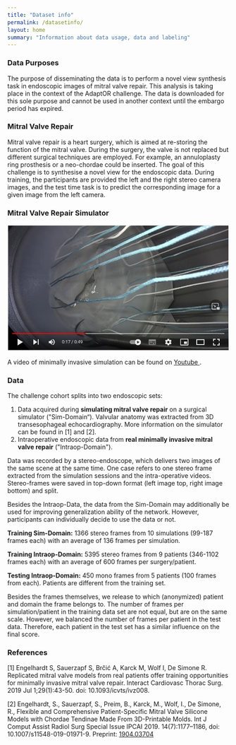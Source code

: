 ```yaml
---
title: "Dataset info"
permalink: /datasetinfo/
layout: home
summary: "Information about data usage, data and labeling"
---
```

### <a id="Data_Purposes" class="uncolored_link">Data Purposes</a>
The purpose of disseminating the data is to perform a novel view synthesis task in endoscopic images of mitral valve repair.
This analysis is taking place in the context of the AdaptOR challenge. The data is downloaded for this sole purpose and
cannot be used in another context until the embargo period has expired. 

### <a id="MVRepair" class="uncolored_link">Mitral Valve Repair</a>

Mitral valve repair is a heart surgery, which is aimed at re-storing the function of the mitral valve. During the surgery, the valve is not replaced but different surgical techniques are employed. For example, an annuloplasty ring prosthesis or a neo-chordae could be inserted. 
The goal of this challenge is to synthesise a novel view for the endoscopic data. During training, the participants are provided the left and the right stereo camera images, and the test time task is to predict the corresponding image for a given image from the left camera.

### <a id="Simulator" class="uncolored_link">Mitral Valve Repair Simulator</a>

<a href="https://www.youtube.com/watch?v=U8cc5ilBM04"><img src="../assets/images/youtube.png"></a><br>

A video of minimally invasive simulation can be found on <a href="https://www.youtube.com/watch?v=U8cc5ilBM04"> Youtube </a>.

### <a id="Data" class="uncolored_link">Data</a>

The challenge cohort splits into two endoscopic sets:
1. Data acquired during **simulating mitral valve repair** on a surgical simulator ("Sim-Domain“). Valvular anatomy was extracted from 3D transesophageal echocardiography. More information on the simulator can be found in [1] and [2].
2. Intraoperative endoscopic data from **real minimally invasive mitral valve repair** ("Intraop-Domain").

Data was recorded by a stereo-endoscope, which delivers two images of the same scene at the same time. 
One case refers to one stereo frame extracted from the simulation sessions and the intra-operative videos. Stereo-frames were saved in top-down format (left image top, right image bottom) and split. 

Besides the Intraop-Data, the data from the Sim-Domain may additionally be used for improving generalization ability of the network. However, participants can individually decide to use the data or not.

**Training Sim-Domain:**
1366 stereo frames from 10 simulations (99-187 frames each) with an average of 136 frames per simulation.

**Training Intraop-Domain:**
5395 stereo frames from 9 patients (346-1102 frames each) with an average of 600 frames per surgery/patient.

**Testing Intraop-Domain:**
450 mono frames from 5 patients (100 frames from each). Patients are different from the training set.

Besides the frames themselves, we release to which (anonymized) patient and domain the frame belongs to. 
The number of frames per simulation/patient in the training data set are not equal, but are on the same scale. However, we balanced the number of frames per patient in the test data. Therefore, each patient in the test set has a similar influence on the final score.

### <a id="References" class="uncolored_link">References</a>

[1] Engelhardt S, Sauerzapf S, Brčić A, Karck M, Wolf I, De Simone R. Replicated mitral valve models from real patients offer training opportunities for minimally invasive mitral valve repair. Interact Cardiovasc Thorac Surg. 2019 Jul 1;29(1):43-50. doi: 10.1093/icvts/ivz008.

[2] Engelhardt, S., Sauerzapf, S., Preim, B., Karck, M., Wolf, I., De Simone, R., Flexible and Comprehensive Patient-Specific Mitral Valve Silicone Models with Chordae Tendinae Made From 3D-Printable Molds. Int J Comput Assist Radiol Surg Special Issue IPCAI 2019. 14(7):1177–1186, doi: 10.1007/s11548-019-01971-9. Preprint: <a href="https://arxiv.org/abs/1904.03704">1904.03704</a>

